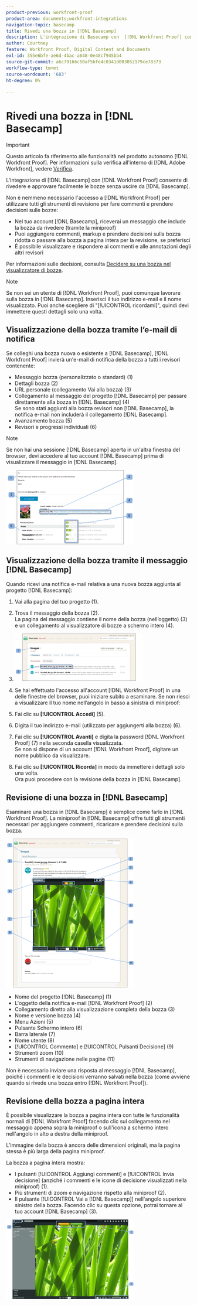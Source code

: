 ```yaml
---
product-previous: workfront-proof
product-area: documents;workfront-integrations
navigation-topic: basecamp
title: Rivedi una bozza in [!DNL Basecamp]
description: L'integrazione di Basecamp con  [!DNL Workfront Proof] consente di rivedere e approvare facilmente le bozze senza uscire da Basecamp.
author: Courtney
feature: Workfront Proof, Digital Content and Documents
exl-id: 355e6bfe-ae6d-4bac-a648-0e48cf945bb4
source-git-commit: a6c79166c50af5bfe4c0341d003052179ce78373
workflow-type: tm+mt
source-wordcount: '683'
ht-degree: 0%

---
```


# Rivedi una bozza in [!DNL Basecamp]

>[!IMPORTANT]
>
>Questo articolo fa riferimento alle funzionalità nel prodotto autonomo [!DNL Workfront Proof]. Per informazioni sulla verifica all&#39;interno di [!DNL Adobe Workfront], vedere [Verifica](../../../review-and-approve-work/proofing/proofing.md).

L&#39;integrazione di [!DNL Basecamp] con [!DNL Workfront Proof] consente di rivedere e approvare facilmente le bozze senza uscire da [!DNL Basecamp].

Non è nemmeno necessario l&#39;accesso a [!DNL Workfront Proof] per utilizzare tutti gli strumenti di revisione per fare commenti e prendere decisioni sulle bozze:

* Nel tuo account [!DNL Basecamp], riceverai un messaggio che include la bozza da rivedere (tramite la miniproof)
* Puoi aggiungere commenti, markup e prendere decisioni sulla bozza ridotta o passare alla bozza a pagina intera per la revisione, se preferisci
* È possibile visualizzare e rispondere ai commenti e alle annotazioni degli altri revisori

Per informazioni sulle decisioni, consulta [Decidere su una bozza nel visualizzatore di bozze](../../../review-and-approve-work/proofing/reviewing-proofs-within-workfront/make-a-decision-on-a-proof/make-decisions-on-proof.md).

>[!NOTE]
>
> Se non sei un utente di [!DNL Workfront Proof], puoi comunque lavorare sulla bozza in [!DNL Basecamp]. Inserisci il tuo indirizzo e-mail e il nome visualizzato. Puoi anche scegliere di &quot;[!UICONTROL ricordami]&quot;, quindi devi immettere questi dettagli solo una volta.

## Visualizzazione della bozza tramite l’e-mail di notifica

Se colleghi una bozza nuova o esistente a [!DNL Basecamp], [!DNL Workfront Proof] invierà un&#39;e-mail di notifica della bozza a tutti i revisori contenente:

* Messaggio bozza (personalizzato o standard) (1)
* Dettagli bozza (2)
* URL personale (collegamento Vai alla bozza) (3)
* Collegamento al messaggio del progetto [!DNL Basecamp] per passare direttamente alla bozza in [!DNL Basecamp] (4)\
   Se sono stati aggiunti alla bozza revisori non [!DNL Basecamp], la notifica e-mail non includerà il collegamento [!DNL Basecamp].
* Avanzamento bozza (5)
* Revisori e progressi individuali (6)

>[!NOTE]
>
> Se non hai una sessione [!DNL Basecamp] aperta in un&#39;altra finestra del browser, devi accedere al tuo account [!DNL Basecamp] prima di visualizzare il messaggio in [!DNL Basecamp].

![Basecamp_ProofHQ_email_notification1__1_.png](assets/basecamp-proofhq-email-notification1--1--350x202.png)

## Visualizzazione della bozza tramite il messaggio [!DNL Basecamp]

Quando ricevi una notifica e-mail relativa a una nuova bozza aggiunta al progetto [!DNL Basecamp]:

1. Vai alla pagina del tuo progetto (1).
1. Trova il messaggio della bozza (2).\
   La pagina del messaggio contiene il nome della bozza (nell’oggetto) (3) e un collegamento al visualizzatore di bozze a schermo intero (4).
1. ![Basecamp_messages_1.png](assets/basecamp-messages-1-350x129.png)

1. Se hai effettuato l&#39;accesso all&#39;account [!DNL Workfront Proof] in una delle finestre del browser, puoi iniziare subito a esaminare. Se non riesci a visualizzare il tuo nome nell’angolo in basso a sinistra di miniproof:
1. Fai clic su **[!UICONTROL Accedi]** (5).
1. Digita il tuo indirizzo e-mail (utilizzato per aggiungerti alla bozza) (6).
1. Fai clic su **[!UICONTROL Avanti]** e digita la password [!DNL Workfront Proof] (7) nella seconda casella visualizzata.\
   Se non si dispone di un account [!DNL Workfront Proof], digitare un nome pubblico da visualizzare.

1. Fai clic su **[!UICONTROL Ricorda]** in modo da immettere i dettagli solo una volta.\
   Ora puoi procedere con la revisione della bozza in [!DNL Basecamp].

## Revisione di una bozza in [!DNL Basecamp]

Esaminare una bozza in [!DNL Basecamp] è semplice come farlo in [!DNL Workfront Proof]. La miniproof in [!DNL Basecamp] offre tutti gli strumenti necessari per aggiungere commenti, ricaricare e prendere decisioni sulla bozza.

![Finestra_messaggio_di_base_con_miniproof.png](assets/basecamp-message-window-with-miniproof-350x406.png)

* Nome del progetto [!DNL Basecamp] (1)
* L&#39;oggetto della notifica e-mail [!DNL Workfront Proof] (2)
* Collegamento diretto alla visualizzazione completa della bozza (3)
* Nome e versione bozza (4)
* Menu Azioni (5)
* Pulsante Schermo intero (6)
* Barra laterale (7)
* Nome utente (8)
* [!UICONTROL Commento] e [!UICONTROL Pulsanti Decisione] (9)
* Strumenti zoom (10)
* Strumenti di navigazione nelle pagine (11)

Non è necessario inviare una risposta al messaggio [!DNL Basecamp], poiché i commenti e le decisioni verranno salvati nella bozza (come avviene quando si rivede una bozza entro [!DNL Workfront Proof]).

## Revisione della bozza a pagina intera

È possibile visualizzare la bozza a pagina intera con tutte le funzionalità normali di [!DNL Workfront Proof] facendo clic sul collegamento nel messaggio appena sopra la miniproof o sull&#39;icona a schermo intero nell&#39;angolo in alto a destra della miniproof.

L’immagine della bozza è ancora delle dimensioni originali, ma la pagina stessa è più larga della pagina miniproof.

La bozza a pagina intera mostra:

* I pulsanti [!UICONTROL Aggiungi commenti] e [!UICONTROL Invia decisione] (anziché i commenti e le icone di decisione visualizzati nella miniproof) (1).
* Più strumenti di zoom e navigazione rispetto alla miniproof (2).
* Il pulsante [!UICONTROL Vai a [!DNL Basecamp]] nell&#39;angolo superiore sinistro della bozza. Facendo clic su questa opzione, potrai tornare al tuo account [!DNL Basecamp] (3).

![ProofHQ_full_screen_view.png](assets/proofhq-full-screen-view-350x217.png)
